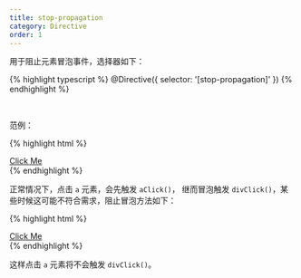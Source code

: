 ```yaml
---
title: stop-propagation
category: Directive
order: 1
---
```


用于阻止元素冒泡事件，选择器如下：

{% highlight typescript %}
@Directive({
  selector: '[stop-propagation]'
})
{% endhighlight %}

<br>

范例：

{% highlight html %}
<div (click)="divClick()">
  <a href="javascript:void(0)" (click)="aClick()">Click Me</a>
</div>
{% endhighlight %}

正常情况下，点击 `a` 元素，会先触发 `aClick()`，  继而冒泡触发 `divClick()`，某些时候这可能不符合需求，阻止冒泡方法如下：

{% highlight html %}
<div (click)="divClick()">
  <a href="javascript:void(0)" (click)="aClick()" stop-propagation>Click Me</a>
</div>
{% endhighlight %}

这样点击 `a` 元素将不会触发 `divClick()`。
